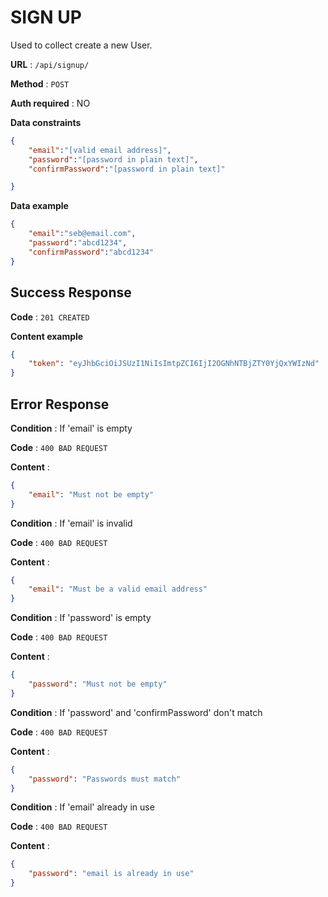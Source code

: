 # SIGN UP

Used to collect create a new User.

**URL** : `/api/signup/`

**Method** : `POST`

**Auth required** : NO

**Data constraints**

```json
{
    "email":"[valid email address]",
    "password":"[password in plain text]",
	"confirmPassword":"[password in plain text]"

}
```

**Data example**

```json
{
    "email":"seb@email.com",
    "password":"abcd1234",
	"confirmPassword":"abcd1234"
}
```

## Success Response

**Code** : `201 CREATED`

**Content example**

```json
{
    "token": "eyJhbGciOiJSUzI1NiIsImtpZCI6IjI2OGNhNTBjZTY0YjQxYWIzNd"
}
```

## Error Response

**Condition** : If 'email' is empty

**Code** : `400 BAD REQUEST`

**Content** :

```json
{
    "email": "Must not be empty"
}
```


**Condition** : If 'email' is invalid

**Code** : `400 BAD REQUEST`

**Content** :

```json
{
    "email": "Must be a valid email address"
}
```

**Condition** : If 'password' is empty

**Code** : `400 BAD REQUEST`

**Content** :

```json
{
    "password": "Must not be empty"
}
```

**Condition** : If 'password' and 'confirmPassword' don't match

**Code** : `400 BAD REQUEST`

**Content** :

```json
{
    "password": "Passwords must match"
}
```

**Condition** : If 'email' already in use

**Code** : `400 BAD REQUEST`

**Content** :

```json
{
    "password": "email is already in use"
}
```